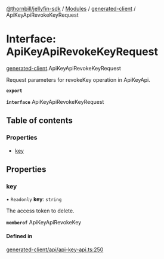 [@thornbill/jellyfin-sdk](../README.md) / [Modules](../modules.md) / [generated-client](../modules/generated_client.md) / ApiKeyApiRevokeKeyRequest

# Interface: ApiKeyApiRevokeKeyRequest

[generated-client](../modules/generated_client.md).ApiKeyApiRevokeKeyRequest

Request parameters for revokeKey operation in ApiKeyApi.

**`export`**

**`interface`** ApiKeyApiRevokeKeyRequest

## Table of contents

### Properties

- [key](generated_client.ApiKeyApiRevokeKeyRequest.md#key)

## Properties

### key

• `Readonly` **key**: `string`

The access token to delete.

**`memberof`** ApiKeyApiRevokeKey

#### Defined in

[generated-client/api/api-key-api.ts:250](https://github.com/thornbill/jellyfin-sdk-typescript/blob/3ae780a/src/generated-client/api/api-key-api.ts#L250)
